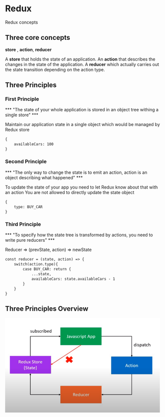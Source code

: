 # Redux

Redux concepts

## Three core concepts

**store** , **action**, **reducer**

A **store** that holds the state of an application.
An **action** that describes the changes in the state of the application.
A **reducer** which actually carries out the state transition depending on the action type.

## Three Principles

### First Principle

*** "The state of your whole application is stored in an object tree withing a single store" ***

Maintain our application state in a single object which would be managed by Redux store

```
{
    availableCars: 100
}
```

### Second Principle

*** "The only way to change the state is to emit an action, action is an object describing what happened" ***

To update the state of your app you need to let Redux know about that with an action
You are not allowed to directly update the state object

```
{
    type: BUY_CAR
}
```

### Third Principle

*** "To specify how the state tree is transformed by actions, you need to write pure reducers" ***

Reducer => (prevState, action) => newState

```
const reducer = (state, action) => {
    switch(action.type){
        case BUY_CAR: return {
            ...state,
            availableCars: state.availableCars - 1
        }
    }
}
```

## Three Principles Overview

![Overview](./ReduxOverview.PNG "Overview")
